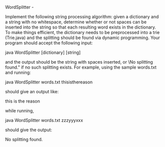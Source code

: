 WordSplitter - 

Implement the following string processing algorithm: given a dictionary and a string with no whitespace, determine whether or not spaces can be inserted into the string so that each resulting word exists in the dictionary. To make things efficient, the dictionary needs to be preprocessed into a trie (Trie.java) and the splitting should be found via dynamic programming. Your program should accept the following input: 

java WordSplitter [dictionary] [string]

and the output should be the string with spaces inserted, or \No splitting found." if no such splitting exists. For example, using the sample words.txt and running:

java WordSplitter words.txt thisisthereason 

should give an output like: 

this is the reason 

while running, 

java WordSplitter words.txt zzzyyyxxx 

should give the output:

No splitting found.
